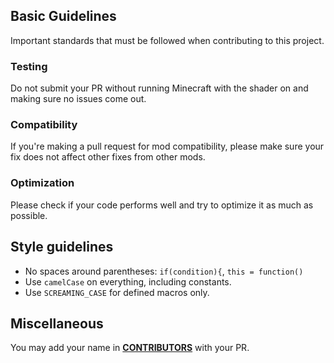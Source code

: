 ## Basic Guidelines
   Important standards that must be followed when contributing to this project.

### Testing
   Do not submit your PR without running Minecraft with the shader on and making sure no issues come out.

### Compatibility
   If you're making a pull request for mod compatibility, please make sure your fix does not affect other fixes from other mods.

### Optimization
   Please check if your code performs well and try to optimize it as much as possible.
   
## Style guidelines
* No spaces around parentheses: `if(condition){`, `this = function()`
* Use `camelCase` on everything, including constants.
* Use `SCREAMING_CASE` for defined macros only.

## Miscellaneous
   You may add your name in [**CONTRIBUTORS**](CONTRIBUTORS.md) with your PR.
